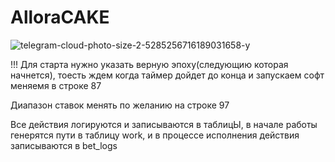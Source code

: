 # AlloraCAKE

![telegram-cloud-photo-size-2-5285256716189031658-y](https://github.com/user-attachments/assets/a47fc8dd-c4b2-4ad1-b5f9-7e17efa5822d)

!!! Для старта нужно указать верную эпоху(следующию которая начнется), тоесть ждем когда таймер дойдет до конца и запускаем софт
меняемя в строке 87

Диапазон ставок менять по желанию на строке 97

Все действия логируются и записываются в таблицЫ, в начале работы генерятся пути в таблицу work, и в процессе исполнения действия записываются в bet_logs
